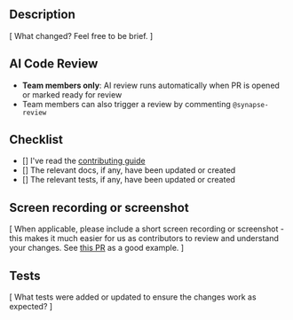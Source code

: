 ## Description

[ What changed? Feel free to be brief. ]

## AI Code Review

- **Team members only**: AI review runs automatically when PR is opened or marked ready for review
- Team members can also trigger a review by commenting `@synapse-review`

## Checklist

- [] I've read the [contributing guide](https://github.com/synapsedev/synapse/blob/main/CONTRIBUTING.md)
- [] The relevant docs, if any, have been updated or created
- [] The relevant tests, if any, have been updated or created

## Screen recording or screenshot

[ When applicable, please include a short screen recording or screenshot - this makes it much easier for us as contributors to review and understand your changes. See [this PR](https://github.com/synapsedev/synapse/pull/6455) as a good example. ]

## Tests

[ What tests were added or updated to ensure the changes work as expected? ]
